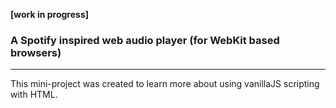 **[work in progress]**

### A Spotify inspired web audio player (for WebKit based browsers)

***

This mini-project was created to learn more about using vanillaJS scripting with HTML.